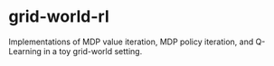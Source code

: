 # grid-world-rl

Implementations of MDP value iteration, MDP policy iteration, and Q-Learning in a toy grid-world setting.

